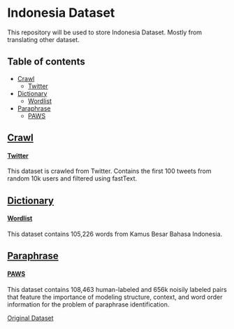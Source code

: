 # Indonesia Dataset

This repository will be used to store Indonesia Dataset. Mostly from translating other dataset.

## Table of contents
  * [Crawl](#crawl)
    * [Twitter](#twitter)
  * [Dictionary](#dictionary)
    * [Wordlist](#wordlist)
  * [Paraphrase](#paraphrase)
    * [PAWS](#paws)


## [Crawl](crawl)

#### [Twitter](crawl/twitter)

This dataset is crawled from Twitter. Contains the first 100 tweets from random 10k users and filtered using fastText.

## [Dictionary](dictionary)

#### [Wordlist](dictionary/wordlist)

This dataset contains 105,226 words from Kamus Besar Bahasa Indonesia.

## [Paraphrase](paraphrase)

#### [PAWS](paraphrase/PAWS)

This dataset contains 108,463 human-labeled and 656k noisily labeled pairs that feature the importance of modeling structure, context, and word order information for the problem of paraphrase identification.

[Original Dataset](https://github.com/google-research-datasets/paws)
